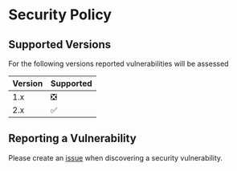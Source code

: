 # Security Policy

## Supported Versions

For the following versions reported vulnerabilities will be assessed

| Version | Supported                     |
| ------- | ----------------------------- |
| 1.x     | :negative_squared_cross_mark: |
| 2.x     | :white_check_mark:            |

## Reporting a Vulnerability

Please create an [issue](https://github.com/otto-de/purge-deprecated-workflow-runs/issues/new) when discovering a security vulnerability.
